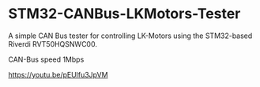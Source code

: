 # STM32-CANBus-LKMotors-Tester
A simple CAN Bus tester for controlling LK-Motors using the STM32-based Riverdi RVT50HQSNWC00.

CAN-Bus speed 1Mbps

https://youtu.be/pEUlfu3JpVM

